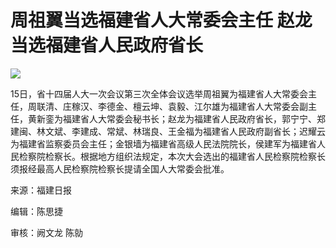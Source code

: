 # 周祖翼当选福建省人大常委会主任 赵龙当选福建省人民政府省长

![](https://inews.gtimg.com/news_bt/OmHTACUMnYTaXqFpLVXtcueZ1zdH7UuSVyk71pu61a2mAAA/1000)

15日，省十四届人大一次会议第三次全体会议选举周祖翼为福建省人大常委会主任，周联清、庄稼汉、李德金、檀云坤、袁毅、江尔雄为福建省人大常委会副主任，黄新銮为福建省人大常委会秘书长；赵龙为福建省人民政府省长，郭宁宁、郑建闽、林文斌、李建成、常斌、林瑞良、王金福为福建省人民政府副省长；迟耀云为福建省监察委员会主任；金银墙为福建省高级人民法院院长，侯建军为福建省人民检察院检察长。根据地方组织法规定，本次大会选出的福建省人民检察院检察长须报经最高人民检察院检察长提请全国人大常委会批准。

来源：福建日报

编辑：陈思捷

审核：阙文龙 陈勍


